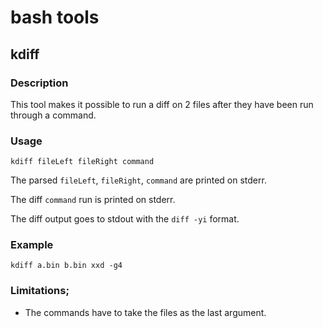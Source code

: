 # bash tools

## kdiff


### Description

This tool makes it possible to run a diff on 2 files after they have been run through a command.

### Usage

```
kdiff fileLeft fileRight command
```

The parsed `fileLeft`, `fileRight`, `command` are printed on stderr.

The diff `command` run is printed on stderr.

The diff output goes to stdout with the `diff -yi` format.

### Example

```
kdiff a.bin b.bin xxd -g4
```

### Limitations;
* The commands have to take the files as the last argument.